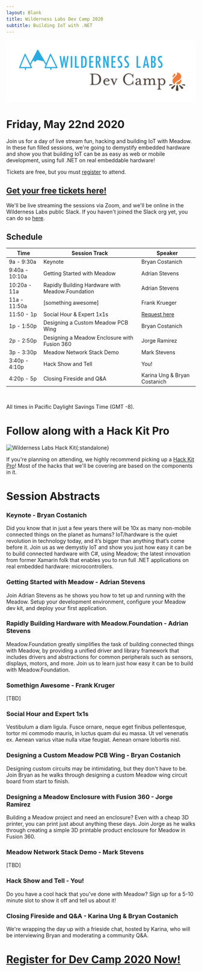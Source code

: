 ```yaml
---
layout: Blank
title: Wilderness Labs Dev Camp 2020
subtitle: Building IoT with .NET
---
```


![](Support_Files/Wilderness_Labs_Dev_Camp.svg)

# Friday, May 22nd 2020

Join us for a day of live stream fun, hacking and building IoT with Meadow. In these fun filled  sessions, we're going to demystify embedded hardware and show you that building IoT can be as easy as web or mobile development, using full .NET on real embeddable hardware! 

Tickets are free, but you must [register](https://wildernesslabs-devcamp.eventbrite.com/?aff=Website) to attend. 

## [Get your free tickets here!](https://wildernesslabs-devcamp.eventbrite.com/?aff=Website)

We'll be live streaming the sessions via Zoom, and we'll be online in the Wilderness Labs public Slack. If you haven't joined the Slack org yet, you can do so [here](http://slackinvite.wildernesslabs.co/).

## Schedule

| Time            | Session Track | Speaker         |
|-----------------|---------------|-----------------|
| 9a - 9:30a      | Keynote       | Bryan Costanich |
| 9:40a - 10:10a  | Getting Started with Meadow | Adrian Stevens |
| 10:20a - 11a    | Rapidly Building Hardware with Meadow.Foundation | Adrian Stevens |
| 11a - 11:50a    | [something awesome] | Frank Krueger |
| 11:50 - 1p      | Social Hour & Expert 1x1s | [Request here]() |
| 1p - 1:50p      | Designing a Custom Meadow PCB Wing | Bryan Costanich |
| 2p - 2:50p      | Designing a Meadow Enclosure with Fusion 360 | Jorge Ramirez |
| 3p - 3:30p      | Meadow Network Stack Demo | Mark Stevens |
| 3:40p - 4:10p   | Hack Show and Tell | You! |
| 4:20p - 5p      | Closing Fireside and Q&A | Karina Ung & Bryan Costanich |

<br/>

All times in Pacific Daylight Savings Time (GMT -8).

# Follow along with a Hack Kit Pro

![Wilderness Labs Hack Kit](/HackKit/Wilderness_Labs_Hack_Kit.svg){:standalone}

If you're planning on attending, we highly recommend picking up a [Hack Kit Pro](https://store.wildernesslabs.co/collections/frontpage/products/meadow-f7-micro-development-board-w-hack-kit-pro)! Most of the hacks that we'll be covering are based on the components in it.

# Session Abstracts

### Keynote - Bryan Costanich

Did you know that in just a few years there will be 10x as many non-mobile connected things on the planet as humans? IoT/hardware is the quiet revolution in technology today, and it’s bigger than anything that’s come before it. Join us as we demystiy IoT and show you just how easy it can be to build connected hardware with C#, using Meadow; the latest innovation from former Xamarin folk that enables you to run full .NET applications on real embedded hardware: microcontrollers.

### Getting Started with Meadow - Adrian Stevens

Join Adrian Stevens as he shows you how to tet up and running with the Meadow. Setup your development environment, configure your Meadow dev kit, and deploy your first application.

### Rapidly Building Hardware with Meadow.Foundation - Adrian Stevens

Meadow.Foundation greatly simplifies the task of building connected things with Meadow, by providing a unified driver and library framework that includes drivers and abstractions for common peripherals such as sensors, displays, motors, and more. Join us to learn just how easy it can be to build with Meadow.Foundation.

### Somethign Awesome - Frank Kruger

[TBD]

### Social Hour and Expert 1x1s

Vestibulum a diam ligula. Fusce ornare, neque eget finibus pellentesque, tortor mi commodo mauris, in luctus quam dui eu massa. Ut vel venenatis ex. Aenean varius vitae nulla vitae feugiat. Aenean ornare lobortis nisl. 

### Designing a Custom Meadow PCB Wing - Bryan Costanich

Designing custom circuits may be intimidating, but they don't have to be. Join Bryan as he walks through designing a custom Meadow wing circuit board from start to finish. 

### Designing a Meadow Enclosure with Fusion 360 - Jorge Ramirez

Building a Meadow project and need an enclosure? Even with a cheap 3D printer, you can print just about anything these days. Join Jorge as he walks through creating a simple 3D printable product enclosure for Meadow in Fusion 360.

### Meadow Network Stack Demo - Mark Stevens

[TBD]

### Hack Show and Tell - You!

Do you have a cool hack that you've done with Meadow? Sign up for a 5-10 minute slot to show it off and tell us about it!

### Closing Fireside and Q&A - Karina Ung & Bryan Costanich

We're wrapping the day up with a frieside chat, hosted by Karina, who will be interviewing Bryan and moderating a community Q&A.


# [Register for Dev Camp 2020 Now!](https://wildernesslabs-devcamp.eventbrite.com/?aff=Website)
